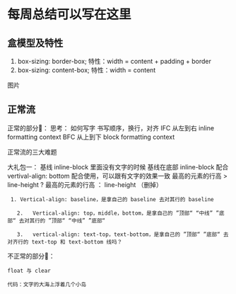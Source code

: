 # 每周总结可以写在这里

## 盒模型及特性
  1. box-sizing: border-box;
    特性：width = content + padding + border
  2. box-sizing: content-box;
    特性：width = content
    
  图片  
    
## 正常流 
  正常的部分👧：
    思考： 如何写字
      书写顺序，换行，对齐
    IFC 从左到右  inline formatting context
    BFC 从上到下  block formatting context
    
  正常流的三大难题
  
  大礼包一： 基线
    inline-block 里面没有文字的时候 基线在底部
      inline-block 配合 vertival-align: bottom 配合使用，可以跟有文字的效果一致
      最高的元素的行高 > line-height ? 最高的元素的行高 ： line-height （删掉）
      
     1.	Vertical-align: baseline，是拿自己的 baseline 去对其行的 baseline 

	   2.	Vertical-align: top，middle，bottom，是拿自己的 ”顶部“ “中线” ”底部“ 去对其行的 ”顶部“ “中线” ”底部“ 

	   3.	vertical-align: text-top，text-bottom，是拿自己的 ”顶部“ ”底部“ 去对齐行的 text-top 和 text-bottom 线吗？
  不正常的部分👿：
  
    float 与 clear
    
    代码：文字的大海上浮着几个小岛
    
    
  
  
  
  
